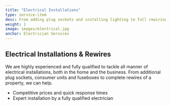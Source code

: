 ```yaml
---
title: "Electrical Installations"
type: service-item
desc: From adding plug sockets and installing lighting to full rewiring jobs.
weight: 1
image: images/electrical.jpg
anchor: Electrician Services
---
```


## Electrical Installations & Rewires
We are highly experienced and fully qualified to tackle all manner of electrical installations, both in the home and the business. From additional plug sockets, consumer units and fuseboxes to complete rewires of a property, we can help.

* Competitive prices and quick response times
* Expert installation by a fully qualified electrician


